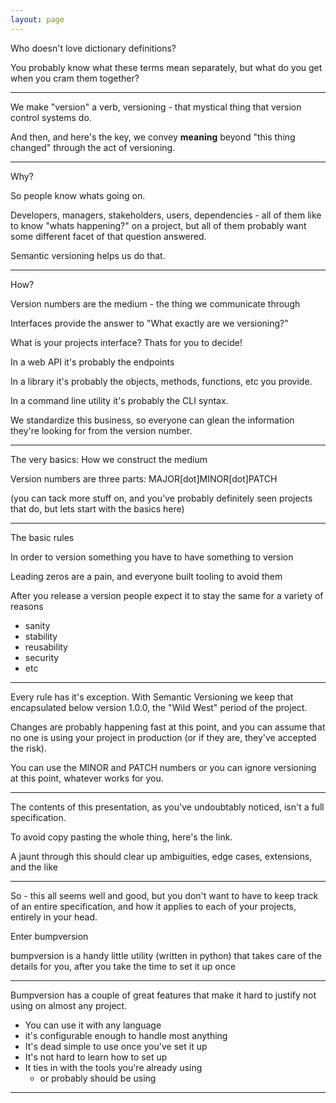 ```yaml
---
layout: page
---
```



Who doesn't love dictionary definitions?

You probably know what these terms mean separately,
but what do you get when you cram them together?

---

We make "version" a verb, versioning - that mystical thing
that version control systems do.

And then, and here's the key, we convey **meaning** beyond
"this thing changed" through the act of versioning.

---

Why?

So people know whats going on.

Developers, managers, stakeholders, users, dependencies - all of them like
to know "whats happening?" on a project, but all of them probably want some
different facet of that question answered.

Semantic versioning helps us do that.

---

How?

Version numbers are the medium - the thing we communicate through

Interfaces provide the answer to "What exactly are we versioning?"

What is your projects interface? Thats for you to decide!

In a web API it's probably the endpoints

In a library it's probably the objects, methods, functions, etc
you provide.

In a command line utility it's probably the CLI syntax.

We standardize this business, so everyone can glean the information
they're looking for from the version number.

---

The very basics: How we construct the medium

Version numbers are three parts: MAJOR[dot]MINOR[dot]PATCH

(you can tack more stuff on, and you've probably definitely
seen projects that do, but lets start with the basics here)

---

The basic rules

In order to version something you have to have something to version

Leading zeros are a pain, and everyone built tooling to avoid them

After you release a version people expect it to stay the same for a
variety of reasons

- sanity
- stability
- reusability
- security
- etc

---

Every rule has it's exception. With Semantic Versioning we keep
that encapsulated below version 1.0.0, the "Wild West" period
of the project.

Changes are probably happening fast at this point, and you can
assume that no one is using your project in production (or if they are,
they've accepted the risk).

You can use the MINOR and PATCH numbers or you can ignore versioning at this
point, whatever works for you.

---

The contents of this presentation, as you've undoubtably noticed, isn't a full specification.

To avoid copy pasting the whole thing, here's the link.

A jaunt through this should clear up ambiguities, edge cases, extensions, and the like

---

So - this all seems well and good, but you don't want to have to keep
track of an entire specification, and how it applies to each of your projects,
entirely in your head.

Enter bumpversion

bumpversion is a handy little utility (written in python) that takes care of the
details for you, after you take the time to set it up once

---

Bumpversion has a couple of great features that make it hard to justify
not using on almost any project.

- You can use it with any language
- it's configurable enough to handle most anything
- It's dead simple to use once you've set it up
- It's not hard to learn how to set up
- It ties in with the tools you're already using
    - or probably should be using

---
